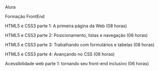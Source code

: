 Alura

Formação FrontEnd</br>

HTML5 e CSS3 parte 1: A primeira página da Web (08 horas)</br>

HTML5 e CSS3 parte 2: Posicionamento, listas e navegação (08 horas)</br>

HTML5 e CSS3 parte 3: Trabalhando com formulários e tabelas (08 horas)</br>

HTML5 e CSS3 parte 4: Avançando no CSS (08 horas) </br>

Acessibilidade web parte 1: tornando seu front-end inclusivo (06 horas)</br>